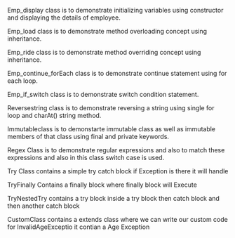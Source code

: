 Emp_display class is to demonstrate initializing variables using constructor and displaying the details of employee.

Emp_load class is to demonstrate method overloading concept using inheritance.

Emp_ride class is to demonstrate method overriding concept using inheritance.

Emp_continue_forEach class is to demonstrate continue statement using for each loop.

Emp_if_switch class is to demonstrate switch condition statement.

Reversestring class is to demonstrate reversing a string using single for loop and charAt() string method.

Immutableclass is to demonstarte immutable class as well as immutable members of that class using final and private keywords.

Regex Class is to demonstrate regular expressions and also to match these expressions and also in this class switch case is used.

Try Class contains a simple try catch block if Exception is there it will handle

TryFinally Contains a finally block where finally block will Execute 

TryNestedTry contains a try block inside a try block then catch block and then another catch block

CustomClass contains a extends class where we can write our custom code for InvalidAgeExceptio it contian a Age Exception 
